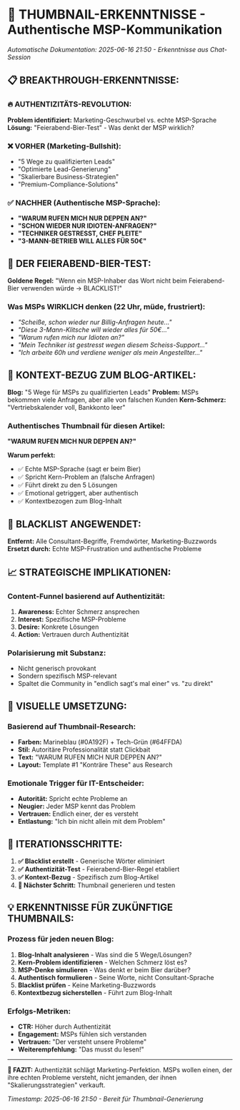 # 🎯 THUMBNAIL-ERKENNTNISSE - Authentische MSP-Kommunikation

*Automatische Dokumentation: 2025-06-16 21:50 - Erkenntnisse aus Chat-Session*

## 📋 **BREAKTHROUGH-ERKENNTNISSE:**

### **🔥 AUTHENTIZITÄTS-REVOLUTION:**
**Problem identifiziert:** Marketing-Geschwurbel vs. echte MSP-Sprache
**Lösung:** "Feierabend-Bier-Test" - Was denkt der MSP wirklich?

### **❌ VORHER (Marketing-Bullshit):**
- "5 Wege zu qualifizierten Leads"
- "Optimierte Lead-Generierung"  
- "Skalierbare Business-Strategien"
- "Premium-Compliance-Solutions"

### **✅ NACHHER (Authentische MSP-Sprache):**
- **"WARUM RUFEN MICH NUR DEPPEN AN?"**
- **"SCHON WIEDER NUR IDIOTEN-ANFRAGEN?"**
- **"TECHNIKER GESTRESST, CHEF PLEITE"**
- **"3-MANN-BETRIEB WILL ALLES FÜR 50€"**

## 🍺 **DER FEIERABEND-BIER-TEST:**

**Goldene Regel:** "Wenn ein MSP-Inhaber das Wort nicht beim Feierabend-Bier verwenden würde → BLACKLIST!"

### **Was MSPs WIRKLICH denken (22 Uhr, müde, frustriert):**
- *"Scheiße, schon wieder nur Billig-Anfragen heute..."*
- *"Diese 3-Mann-Klitsche will wieder alles für 50€..."*
- *"Warum rufen mich nur Idioten an?"*
- *"Mein Techniker ist gestresst wegen diesem Scheiss-Support..."*
- *"Ich arbeite 60h und verdiene weniger als mein Angestellter..."*

## 🎯 **KONTEXT-BEZUG ZUM BLOG-ARTIKEL:**

**Blog:** "5 Wege für MSPs zu qualifizierten Leads"
**Problem:** MSPs bekommen viele Anfragen, aber alle von falschen Kunden
**Kern-Schmerz:** "Vertriebskalender voll, Bankkonto leer"

### **Authentisches Thumbnail für diesen Artikel:**
**"WARUM RUFEN MICH NUR DEPPEN AN?"**

**Warum perfekt:**
- ✅ Echte MSP-Sprache (sagt er beim Bier)
- ✅ Spricht Kern-Problem an (falsche Anfragen)  
- ✅ Führt direkt zu den 5 Lösungen
- ✅ Emotional getriggert, aber authentisch
- ✅ Kontextbezogen zum Blog-Inhalt

## 🚫 **BLACKLIST ANGEWENDET:**

**Entfernt:** Alle Consultant-Begriffe, Fremdwörter, Marketing-Buzzwords
**Ersetzt durch:** Echte MSP-Frustration und authentische Probleme

## 📈 **STRATEGISCHE IMPLIKATIONEN:**

### **Content-Funnel basierend auf Authentizität:**
1. **Awareness:** Echter Schmerz ansprechen
2. **Interest:** Spezifische MSP-Probleme
3. **Desire:** Konkrete Lösungen  
4. **Action:** Vertrauen durch Authentizität

### **Polarisierung mit Substanz:**
- Nicht generisch provokant
- Sondern spezifisch MSP-relevant
- Spaltet die Community in "endlich sagt's mal einer" vs. "zu direkt"

## 🎨 **VISUELLE UMSETZUNG:**

### **Basierend auf Thumbnail-Research:**
- **Farben:** Marineblau (#0A192F) + Tech-Grün (#64FFDA)
- **Stil:** Autoritäre Professionalität statt Clickbait
- **Text:** "WARUM RUFEN MICH NUR DEPPEN AN?"
- **Layout:** Template #1 "Konträre These" aus Research

### **Emotionale Trigger für IT-Entscheider:**
- **Autorität:** Spricht echte Probleme an
- **Neugier:** Jeder MSP kennt das Problem
- **Vertrauen:** Endlich einer, der es versteht
- **Entlastung:** "Ich bin nicht allein mit dem Problem"

## 🔄 **ITERATIONSSCHRITTE:**

1. **✅ Blacklist erstellt** - Generische Wörter eliminiert
2. **✅ Authentizität-Test** - Feierabend-Bier-Regel etabliert  
3. **✅ Kontext-Bezug** - Spezifisch zum Blog-Artikel
4. **🔄 Nächster Schritt:** Thumbnail generieren und testen

## 💡 **ERKENNTNISSE FÜR ZUKÜNFTIGE THUMBNAILS:**

### **Prozess für jeden neuen Blog:**
1. **Blog-Inhalt analysieren** - Was sind die 5 Wege/Lösungen?
2. **Kern-Problem identifizieren** - Welchen Schmerz löst es?
3. **MSP-Denke simulieren** - Was denkt er beim Bier darüber?
4. **Authentisch formulieren** - Seine Worte, nicht Consultant-Sprache
5. **Blacklist prüfen** - Keine Marketing-Buzzwords
6. **Kontextbezug sicherstellen** - Führt zum Blog-Inhalt

### **Erfolgs-Metriken:**
- **CTR:** Höher durch Authentizität
- **Engagement:** MSPs fühlen sich verstanden  
- **Vertrauen:** "Der versteht unsere Probleme"
- **Weiterempfehlung:** "Das musst du lesen!"

---

**🎯 FAZIT:** Authentizität schlägt Marketing-Perfektion. MSPs wollen einen, der ihre echten Probleme versteht, nicht jemanden, der ihnen "Skalierungsstrategien" verkauft.

*Timestamp: 2025-06-16 21:50 - Bereit für Thumbnail-Generierung*

